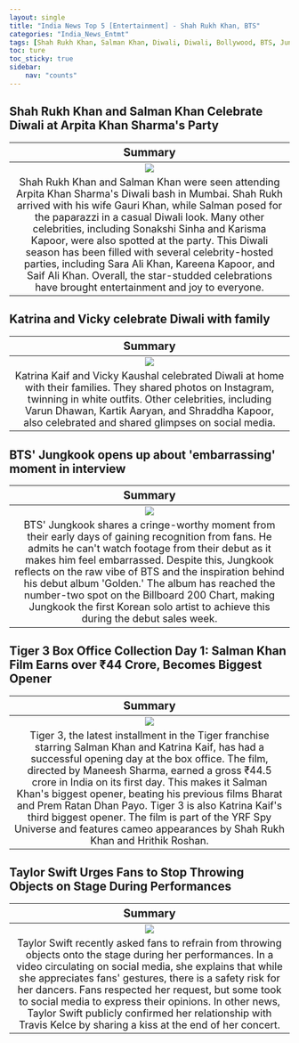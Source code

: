 ```yaml
---
layout: single
title: "India News Top 5 [Entertainment] - Shah Rukh Khan, BTS"
categories: "India_News_Entmt"
tags: [Shah Rukh Khan, Salman Khan, Diwali, Diwali, Bollywood, BTS, Jungkook, Billboard, Taylor Swift]
toc: ture
toc_sticky: true
sidebar:
    nav: "counts"
---
```


<style>
table th:first-of-type {
    width: 100%;
    font-size: 20px;
}
table td:nth-of-type(1) {
    width: 100%;
    font-size: 18px;
}
</style>

## Shah Rukh Khan and Salman Khan Celebrate Diwali at Arpita Khan Sharma's Party

Summary | 
:---:|
![](/assets/images/2023-11-13-India_News_Entmt_231113_1-1.webp) |
Shah Rukh Khan and Salman Khan were seen attending Arpita Khan Sharma's Diwali bash in Mumbai. Shah Rukh arrived with his wife Gauri Khan, while Salman posed for the paparazzi in a casual Diwali look. Many other celebrities, including Sonakshi Sinha and Karisma Kapoor, were also spotted at the party. This Diwali season has been filled with several celebrity-hosted parties, including Sara Ali Khan, Kareena Kapoor, and Saif Ali Khan. Overall, the star-studded celebrations have brought entertainment and joy to everyone.  |

## Katrina and Vicky celebrate Diwali with family

Summary | 
:---:|
![](/assets/images/2023-11-13-India_News_Entmt_231113_1-2.webp) |
Katrina Kaif and Vicky Kaushal celebrated Diwali at home with their families. They shared photos on Instagram, twinning in white outfits. Other celebrities, including Varun Dhawan, Kartik Aaryan, and Shraddha Kapoor, also celebrated and shared glimpses on social media. |

## BTS' Jungkook opens up about 'embarrassing' moment in interview

Summary | 
:---:|
![](/assets/images/2023-11-13-India_News_Entmt_231113_1-3.webp) |
BTS' Jungkook shares a cringe-worthy moment from their early days of gaining recognition from fans. He admits he can't watch footage from their debut as it makes him feel embarrassed. Despite this, Jungkook reflects on the raw vibe of BTS and the inspiration behind his debut album 'Golden.' The album has reached the number-two spot on the Billboard 200 Chart, making Jungkook the first Korean solo artist to achieve this during the debut sales week. |

## Tiger 3 Box Office Collection Day 1: Salman Khan Film Earns over ₹44 Crore, Becomes Biggest Opener

Summary | 
:---:|
![](/assets/images/2023-11-13-India_News_Entmt_231113_1-4.webp) |
Tiger 3, the latest installment in the Tiger franchise starring Salman Khan and Katrina Kaif, has had a successful opening day at the box office. The film, directed by Maneesh Sharma, earned a gross ₹44.5 crore in India on its first day. This makes it Salman Khan's biggest opener, beating his previous films Bharat and Prem Ratan Dhan Payo. Tiger 3 is also Katrina Kaif's third biggest opener. The film is part of the YRF Spy Universe and features cameo appearances by Shah Rukh Khan and Hrithik Roshan. |

## Taylor Swift Urges Fans to Stop Throwing Objects on Stage During Performances

Summary | 
:---:|
![](/assets/images/2023-11-13-India_News_Entmt_231113_1-5.webp) |
Taylor Swift recently asked fans to refrain from throwing objects onto the stage during her performances. In a video circulating on social media, she explains that while she appreciates fans' gestures, there is a safety risk for her dancers. Fans respected her request, but some took to social media to express their opinions. In other news, Taylor Swift publicly confirmed her relationship with Travis Kelce by sharing a kiss at the end of her concert. |